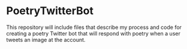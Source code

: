 # PoetryTwitterBot
This repository will include files that describe my process and code for creating a poetry Twitter bot that will respond with poetry when a user tweets an image at the account. 
